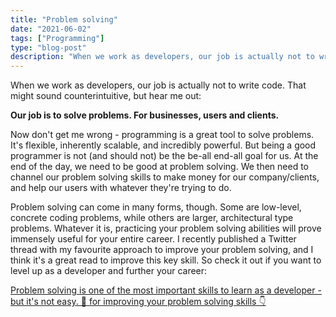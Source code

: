 ```yaml
---
title: "Problem solving"
date: "2021-06-02"
tags: ["Programming"]
type: "blog-post"
description: "When we work as developers, our job is actually not to write code. That might sound counterintuitive, but hear me out:"
---
```


When we work as developers, our job is actually not to write code. That might sound counterintuitive, but hear me out:

**Our job is to solve problems. For businesses, users and clients.**

Now don't get me wrong - programming is a great tool to solve problems. It's flexible, inherently scalable, and incredibly powerful. But being a good programmer is not (and should not) be the be-all end-all goal for us. At the end of the day, we need to be good at problem solving. We then need to channel our problem solving skills to make money for our company/clients, and help our users with whatever they're trying to do.

Problem solving can come in many forms, though. Some are low-level, concrete coding problems, while others are larger, architectural type problems. Whatever it is, practicing your problem solving abilities will prove immensely useful for your entire career. I recently published a Twitter thread with my favourite approach to improve your problem solving, and I think it's a great read to improve this key skill. So check it out if you want to level up as a developer and further your career:

[Problem solving is one of the most important skills to learn as a developer - but it's not easy. 🧵 for improving your problem solving skills 👇](https://twitter.com/madsbrodt/status/1374678693390454786)
​
